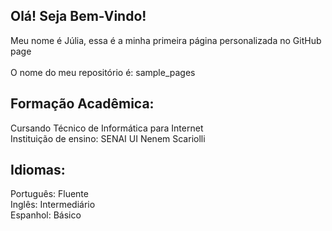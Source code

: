 ## Olá! Seja Bem-Vindo!

Meu nome é Júlia, essa é a minha primeira página personalizada no GitHub page    
<br>
O nome do meu repositório é: sample_pages

## Formação Acadêmica:
Cursando Técnico de Informática para Internet
<br>
Instituição de ensino: SENAI UI Nenem Scariolli

## Idiomas:
Português: Fluente
<br>
Inglês: Intermediário
<br>
Espanhol: Básico
